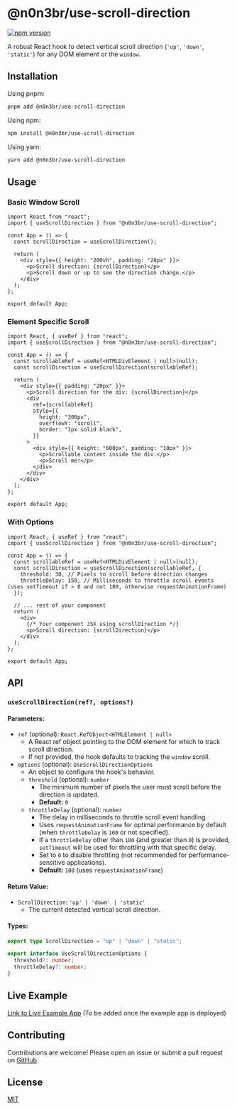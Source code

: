 # @n0n3br/use-scroll-direction

[![npm version](https://badge.fury.io/js/%40n0n3br%2Fuse-scroll-direction.svg)](https://badge.fury.io/js/%40n0n3br%2Fuse-scroll-direction)

A robust React hook to detect vertical scroll direction (`'up'`, `'down'`, `'static'`) for any DOM element or the `window`.

## Installation

Using pnpm:

```bash
pnpm add @n0n3br/use-scroll-direction
```

Using npm:

```bash
npm install @n0n3br/use-scroll-direction
```

Using yarn:

```bash
yarn add @n0n3br/use-scroll-direction
```

## Usage

### Basic Window Scroll

```tsx
import React from "react";
import { useScrollDirection } from "@n0n3br/use-scroll-direction";

const App = () => {
  const scrollDirection = useScrollDirection();

  return (
    <div style={{ height: "200vh", padding: "20px" }}>
      <p>Scroll direction: {scrollDirection}</p>
      <p>Scroll down or up to see the direction change.</p>
    </div>
  );
};

export default App;
```

### Element Specific Scroll

```tsx
import React, { useRef } from "react";
import { useScrollDirection } from "@n0n3br/use-scroll-direction";

const App = () => {
  const scrollableRef = useRef<HTMLDivElement | null>(null);
  const scrollDirection = useScrollDirection(scrollableRef);

  return (
    <div style={{ padding: "20px" }}>
      <p>Scroll direction for the div: {scrollDirection}</p>
      <div
        ref={scrollableRef}
        style={{
          height: "300px",
          overflowY: "scroll",
          border: "1px solid black",
        }}
      >
        <div style={{ height: "600px", padding: "10px" }}>
          <p>Scrollable content inside the div.</p>
          <p>Scroll me!</p>
        </div>
      </div>
    </div>
  );
};

export default App;
```

### With Options

```tsx
import React, { useRef } from "react";
import { useScrollDirection } from "@n0n3br/use-scroll-direction";

const App = () => {
  const scrollableRef = useRef<HTMLDivElement | null>(null);
  const scrollDirection = useScrollDirection(scrollableRef, {
    threshold: 30, // Pixels to scroll before direction changes
    throttleDelay: 150, // Milliseconds to throttle scroll events (uses setTimeout if > 0 and not 100, otherwise requestAnimationFrame)
  });

  // ... rest of your component
  return (
    <div>
      {/* Your component JSX using scrollDirection */}
      <p>Scroll direction: {scrollDirection}</p>
    </div>
  );
};

export default App;
```

## API

### `useScrollDirection(ref?, options?)`

#### Parameters:

- `ref` (optional): `React.RefObject<HTMLElement | null>`
  - A React ref object pointing to the DOM element for which to track scroll direction.
  - If not provided, the hook defaults to tracking the `window` scroll.
- `options` (optional): `UseScrollDirectionOptions`
  - An object to configure the hook's behavior.
  - `threshold` (optional): `number`
    - The minimum number of pixels the user must scroll before the direction is updated.
    - **Default:** `0`
  - `throttleDelay` (optional): `number`
    - The delay in milliseconds to throttle scroll event handling.
    - Uses `requestAnimationFrame` for optimal performance by default (when `throttleDelay` is `100` or not specified).
    - If a `throttleDelay` other than `100` (and greater than `0`) is provided, `setTimeout` will be used for throttling with that specific delay.
    - Set to `0` to disable throttling (not recommended for performance-sensitive applications).
    - **Default:** `100` (uses `requestAnimationFrame`)

#### Return Value:

- `ScrollDirection`: `'up' | 'down' | 'static'`
  - The current detected vertical scroll direction.

#### Types:

```typescript
export type ScrollDirection = "up" | "down" | "static";

export interface UseScrollDirectionOptions {
  threshold?: number;
  throttleDelay?: number;
}
```

## Live Example

[Link to Live Example App](#) (To be added once the example app is deployed)

## Contributing

Contributions are welcome! Please open an issue or submit a pull request on [GitHub](https://github.com/rogeriolaa/react-use-scroll-direction).

## License

[MIT](./LICENSE)
